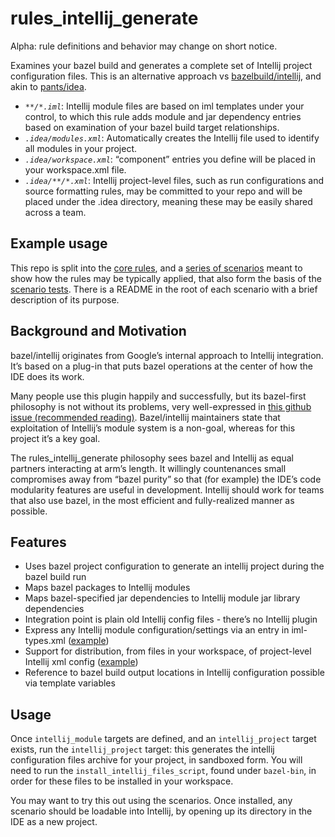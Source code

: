 # rules_intellij_generate

Alpha: rule definitions and behavior may change on short notice.

Examines your bazel build and generates a complete set of Intellij project configuration files. This is an alternative 
approach vs [bazelbuild/intellij](https://github.com/bazelbuild/intellij), and akin to 
[pants/idea](https://www.pantsbuild.org/intellij.html).

- _`**/*.iml`_: Intellij module files are based on iml templates under your control, to which this rule adds module and 
jar dependency entries based on examination of your bazel build target relationships.
- _`.idea/modules.xml`_: Automatically creates the Intellij file used to identify all modules in your project.
- _`.idea/workspace.xml`_: “component” entries you define will be placed in your workspace.xml file.
- _`.idea/**/*.xml`_: Intellij project-level files, such as run configurations and source formatting rules, may be 
committed to your repo and will be placed under the .idea directory, meaning these may be easily shared across a team.

## Example usage

This repo is split into the [core rules](rules), and a [series of scenarios](scenarios) meant to show how the rules may be typically 
applied, that also form the basis of the [scenario tests](scenarios/scenario_tests/pytest). There is a README in the 
root of each scenario with a brief description of its purpose.

## Background and Motivation

bazel/intellij originates from Google’s internal approach to Intellij integration. It’s based on a plug-in that puts 
bazel operations at the center of how the IDE does its work.

Many people use this plugin happily and successfully, but its bazel-first philosophy is not without its problems, 
very well-expressed in 
[this github issue (recommended reading)](https://github.com/bazelbuild/intellij/issues/179#issuecomment-350295025). 
Bazel/intellij maintainers state that exploitation
 of Intellij’s module system is a non-goal, whereas for this project it’s a key goal.

The rules_intellij_generate philosophy sees bazel and Intellij as equal partners interacting at arm’s length. It 
willingly countenances small compromises away from “bazel purity” so that (for example) the IDE’s code modularity 
features are useful in development. Intellij should work for teams that also use bazel, in the most efficient and 
fully-realized manner as possible.

## Features

- Uses bazel project configuration to generate an intellij project during the bazel build run
- Maps bazel packages to Intellij modules
- Maps bazel-specified jar dependencies to Intellij module jar library dependencies
- Integration point is plain old Intellij config files - there’s no Intellij plugin
- Express any Intellij module configuration/settings via an entry in iml-types.xml 
([example](scenarios/iml_types.xml))
- Support for distribution, from files in your workspace, of project-level Intellij xml config 
([example](scenarios/intellij_project_files))
- Reference to bazel build output locations in Intellij configuration possible via template variables

## Usage

Once `intellij_module` targets are defined, and an `intellij_project` target exists, run the `intellij_project`
target: this generates the intellij configuration files archive for your project, in sandboxed form. You will need
to run the `install_intellij_files_script`, found under `bazel-bin`, in order for these files to be installed
in your workspace.

You may want to try this out using the scenarios. Once installed, any scenario should be loadable into Intellij,
by opening up its directory in the IDE as a new project.

